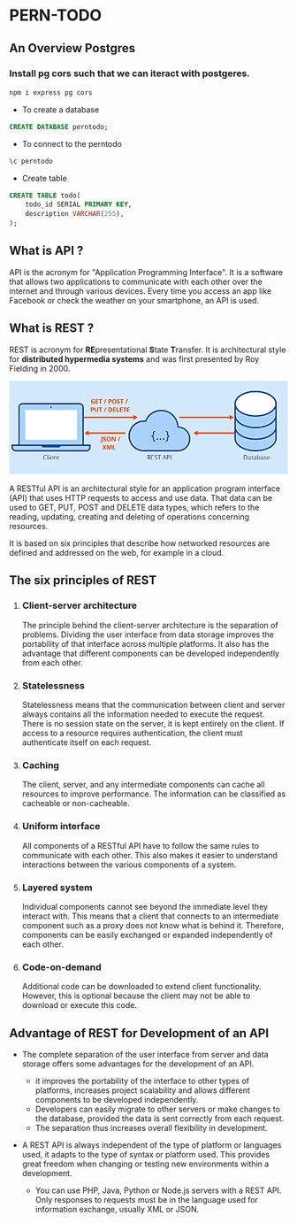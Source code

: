 # PERN-TODO

## An Overview Postgres

### Install pg cors such that we can iteract with postgeres.

```bash
npm i express pg cors
```

- To create a database

```SQL
CREATE DATABASE perntodo;
```

- To connect to the perntodo

```sql
\c perntodo
```

- Create table

```sql
CREATE TABLE todo(
    todo_id SERIAL PRIMARY KEY,
    description VARCHAR(255),
);
```

## What is API ?

API is the acronym for "Application Programming Interface". It is a software that allows two applications to communicate with each other over the internet and through various devices. Every time you access an app like Facebook or check the weather on your smartphone, an API is used.

## What is REST ?

REST is acronym for **RE**presentational **S**tate **T**ransfer. It is architectural style for **distributed hypermedia systems** and was first presented by Roy Fielding in 2000.

![rest-API](./Assets/Rest-API.png)

A RESTful API is an architectural style for an application program interface (API) that uses HTTP requests to access and use data. That data can be used to GET, PUT, POST and DELETE data types, which refers to the reading, updating, creating and deleting of operations concerning resources.

It is based on six principles that describe how networked resources are defined and addressed on the web, for example in a cloud.

## The six principles of REST

1. ### Client-server architecture

   The principle behind the client-server architecture is the separation of problems. Dividing the user interface from data storage improves the portability of that interface across multiple platforms. It also has the advantage that different components can be developed independently from each other.

2. ### Statelessness

   Statelessness means that the communication between client and server always contains all the information needed to execute the request. There is no session state on the server, it is kept entirely on the client. If access to a resource requires authentication, the client must authenticate itself on each request.

3. ### Caching

   The client, server, and any intermediate components can cache all resources to improve performance. The information can be classified as cacheable or non-cacheable.

4. ### Uniform interface

   All components of a RESTful API have to follow the same rules to communicate with each other. This also makes it easier to understand interactions between the various components of a system.

5. ### Layered system

   Individual components cannot see beyond the immediate level they interact with. This means that a client that connects to an intermediate component such as a proxy does not know what is behind it. Therefore, components can be easily exchanged or expanded independently of each other.

6. ### Code-on-demand
   Additional code can be downloaded to extend client functionality. However, this is optional because the client may not be able to download or execute this code.

## Advantage of REST for Development of an API

- The complete separation of the user interface from server and data storage offers some advantages for the development of an API.

  - it improves the portability of the interface to other types of platforms, increases project scalability and allows different components to be developed independently.
  - Developers can easily migrate to other servers or make changes to the database, provided the data is sent correctly from each request.
  - The separation thus increases overall flexibility in development.

- A REST API is always independent of the type of platform or languages used, it adapts to the type of syntax or platform used. This provides great freedom when changing or testing new environments within a development.
  - You can use PHP, Java, Python or Node.js servers with a REST API. Only responses to requests must be in the language used for information exchange, usually XML or JSON.
